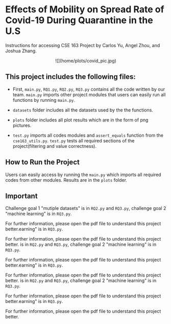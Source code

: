 # Effects of Mobility on Spread Rate of Covid-19 During Quarantine in the U.S

Instructions for accessing CSE 163 Project by Carlos Yu, Angel Zhou,
and Joshua Zhang.

<p align="center">
  ![](home/plots/covid_pic.jpg)
<p>

## This project includes the following files:

* First, `main.py`, `RQ1.py`, `RQ2.py`, `RQ3.py` contains all the code written
by our team. `main.py` imports other project modules that users can easily run
all functions by running `main.py`.

* `datasets` folder includes all the datasets used by the the functions.

* `plots` folder includes all plot results which are in the form of png
pictures.

* `test.py` imports all codes modules and `assert_equals` function from
the `cse163_utils.py`. `test.py` tests all required sections of the
project(filtering and value correctness).

## How to Run the Project
Users can easily access by running the `main.py` which imports all
required codes from other modules. Results are in the `plots` folder. 

## Important
Challenge goal 1 "mutiple datasets" is in `RQ2.py` and `RQ3.py`,
challenge goal 2 "machine learning" is in `RQ3.py`.

For further information, please open the pdf file to understand this
project better.earning" is in `RQ3.py`.

For further information, please open the pdf file to understand this
project better. is in `RQ2.py` and `RQ3.py`,
challenge goal 2 "machine learning" is in `RQ3.py`.

For further information, please open the pdf file to understand this
project better.earning" is in `RQ3.py`.

For further information, please open the pdf file to understand this
project better. is in `RQ2.py` and `RQ3.py`,
challenge goal 2 "machine learning" is in `RQ3.py`.

For further information, please open the pdf file to understand this
project better.earning" is in `RQ3.py`.

For further information, please open the pdf file to understand this
project better.
